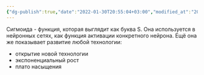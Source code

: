 ```yaml
---
{"dg-publish":true,"date":"2022-01-30T20:55:04+03:00","modified_at":"2022-08-01T19:22:11+03:00","permalink":"/sigmoida-kak-funkcziya-razvitiya/","dgHomeLink":false,"dgPassFrontmatter":true}
---
```



Сигмоида - функция, которая выглядит как буква S. Она используется в нейронных сетях, как функция активации конкретного нейрона. Ещё она же показывает развитие любой технологии:
- открытие новой технологии
- экспоненциальный рост
- плато насыщения
